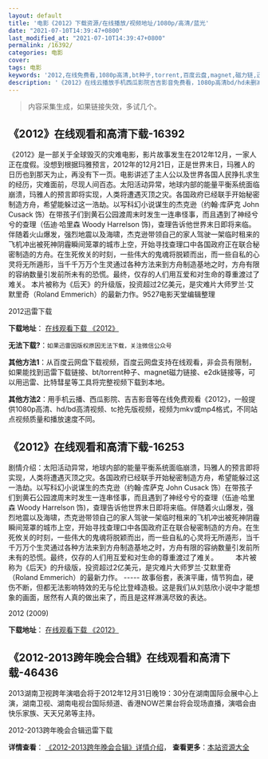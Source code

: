```yaml
---
layout: default
title: '电影《2012》下载资源/在线播放/视频地址/1080p/高清/蓝光'
date: "2021-07-10T14:39:47+0800"
last_modified_at: "2021-07-10T14:39:47+0800"
permalink: /16392/
categories: 电影
cover:
tags: 电影
keywords: '2012,在线免费看,1080p高清,bt种子,torrent,百度云盘,magnet,磁力链,迅雷下载资源'
description: '《2012》在线云播放手机西瓜影院吉吉影音免费看，1080p高清bd/hd未删减完整版和tc抢先枪版，mkv/mp4格式，附带bt/torrent种子、magnet/磁力链、百度云盘、网盘资源迅雷下载链接'
---
```


>内容采集生成，如果链接失效，多试几个。


## 《2012》在线观看和高清下载-16392

《2012》是一部关于全球毁灭的灾难电影，影片故事发生在2012年12月，一家人正在度假。没想到根据玛雅预言，2012年的12月21日，正是世界末日，玛雅人的日历也到那天为止，再没有下一页。电影讲述了主人公以及世界各国人民挣扎求生的经历，灾难面前，尽现人间百态。太阳活动异常，地球内部的能量平衡系统面临崩溃，玛雅人的预言即将实现，人类将遭遇灭顶之灾。各国政府已经联手开始秘密制造方舟，希望能躲过这一浩劫。以写科幻小说谋生的杰克逊（约翰·库萨克 John Cusack 饰）在带孩子们到黄石公园渡周末时发生一连串怪事，而且遇到了神经兮兮的查理（伍迪·哈里森 Woody Harrelson 饰)，查理告诉他世界末日即将来临。伴随着火山爆发，强烈地震以及海啸，杰克逊带领自己的家人驾驶一架临时租来的飞机冲出被死神阴霾瞬间笼罩的城市上空，开始寻找查理口中各国政府正在联合秘密制造的方舟。在生死攸关的时刻，一些伟大的鬼魂将脱颖而出，而一些自私的心灵将无所遁形，当千千万万个生灵通过各种方法来到方舟制造基地之时，方舟有限的容纳数量引发前所未有的恐慌。最终，仅存的人们用互爱和对生命的尊重渡过了难关。 本片被称为《后天》的升级版，投资超过2亿美元，是灾难片大师罗兰·艾默里奇（Roland Emmerich）的最新力作。9527电影天堂编辑整理


2012迅雷下载

**下载地址**： [在线观看下载 《2012》](https://www.993dy.com//vod-detail-id-28656.html) 


**无法下载?**：`如果迅雷因版权原因无法下载，关注微信公众号 `

**其他方法1**：从百度云网盘下载视频，百度云网盘支持在线观看，非会员有限制，如果能找到迅雷下载链接、bt/torrent种子、magnet磁力链接、e2dk链接等，可以用迅雷、比特彗星等工具将完整视频下载到本地。

**其他方法2**：用手机云播、西瓜影院、吉吉影音等在线免费观看《2012》，一般提供1080p高清、hd/bd高清视频、tc抢先版视频，视频为mkv或mp4格式，不同站点视频质量和播放速度不同。


## 《2012》在线观看和高清下载-16253

剧情介绍：太阳活动异常，地球内部的能量平衡系统面临崩溃，玛雅人的预言即将实现，人类将遭遇灭顶之灾。各国政府已经联手开始秘密制造方舟，希望能躲过这一浩劫。以写科幻小说谋生的杰克逊（约翰·库萨克 John Cusack 饰）在带孩子们到黄石公园渡周末时发生一连串怪事，而且遇到了神经兮兮的查理（伍迪·哈里森 Woody Harrelson 饰)，查理告诉他世界末日即将来临。伴随着火山爆发，强烈地震以及海啸，杰克逊带领自己的家人驾驶一架临时租来的飞机冲出被死神阴霾瞬间笼罩的城市上空，开始寻找查理口中各国政府正在联合秘密制造的方舟。在生死攸关的时刻，一些伟大的鬼魂将脱颖而出，而一些自私的心灵将无所遁形，当千千万万个生灵通过各种方法来到方舟制造基地之时，方舟有限的容纳数量引发前所未有的恐慌。最终，仅存的人们用互爱和对生命的尊重渡过了难关。  　　本片被称为《后天》的升级版，投资超过2亿美元，是灾难片大师罗兰·艾默里奇（Roland Emmerich）的最新力作。 ----- 故事俗套，表演平庸，情节狗血，硬伤不断，但都无法影响特效的无与伦比登峰造极。这是我们从刘慈欣小说中才能想象的画面，居然有人真的做出来了，而且是这样淋漓尽致的表达。


2012 (2009)

**下载地址**： [在线观看下载 《2012》](https://www.btbtdy.me/btdy/dy4148.html) 


## 《2012-2013跨年晚会合辑》在线观看和高清下载-46436

2013湖南卫视跨年演唱会将于2012年12月31日晚19：30分在湖南国际会展中心上演，湖南卫视、湖南电视台国际频道、香港NOW芒果台将会现场直播，演唱会由快乐家族、天天兄弟等主持。</p>


2012-2013跨年晚会合辑迅雷下载

**详情查看**： [《2012-2013跨年晚会合辑》详情介绍](/movie/46436/)， **查看更多**：[本站资源大全](/movie/t/all/)

